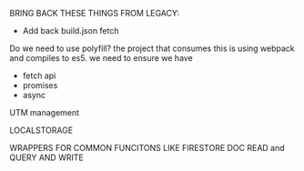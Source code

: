 BRING BACK THESE THINGS FROM LEGACY:
- Add back build.json fetch

Do we need to use polyfill? the project that consumes this  is using webpack and compiles to es5. we need to ensure we have
- fetch api
- promises
- async


UTM management

LOCALSTORAGE

WRAPPERS FOR COMMON FUNCITONS LIKE FIRESTORE DOC READ and QUERY AND WRITE

